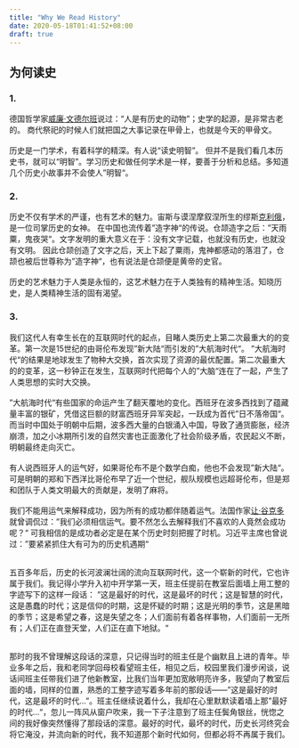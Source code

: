 ```yaml
---
title: "Why We Read History"
date: 2020-05-18T01:41:52+08:00
draft: true
---
```


## 为何读史
### 1.

德国哲学家[威廉·文德尔班](https://zh.wikipedia.org/wiki/%E5%A8%81%E5%BB%89%C2%B7%E6%96%87%E5%BE%B7%E5%B0%94%E7%8F%AD)说过：“人是有历史的动物”；史学的起源，是非常古老的。 商代祭祀的时候人们就把国之大事记录在甲骨上，也就是今天的甲骨文。<br><br>
历史是一门学术，有着科学的精深。有人说“读史明智”。
但并不是我们看几本历史书，就可以“明智”。学习历史和做任何学术是一样，要善于分析和总结。多知道几个历史小故事并不会使人”明智“。

### 2.

历史不仅有学术的严谨，也有艺术的魅力。宙斯与谟涅摩叙涅所生的缪斯[克利俄](https://zh.wikipedia.org/wiki/%E5%85%8B%E5%88%A9%E4%BF%84)，是一位司掌历史的女神。
在中国也流传着”造字神“的传说。仓颉造字之后：”天雨粟，鬼夜哭“。文字发明的重大意义在于：没有文字记载，也就没有历史，也就没有文明。
因此仓颉创造了文字之后，天上下起了粟雨，鬼神都感动的落泪了，仓颉也被后世尊称为”造字神“，也有说法是仓颉便是黄帝的史官。<br><br>
历史的艺术魅力于人类是永恒的，这艺术魅力在于人类独有的精神生活。知晓历史，是人类精神生活的固有渴望。

### 3.

<!-- 我们这一代人有幸处在旧历史阶段的终点和新历史阶段的起点，曾经那一段段金戈铁马、庙堂谋略、儿女情长的故事，都被我们收揽眼底 -->
我们这代人有幸生长在的互联网时代的起点，目睹人类历史上第二次最重大的的变革。第一次是15世纪的由哥伦布发现”新大陆“而引发的”大航海时代“。
”大航海时代“的结果是地球发生了物种大交换，首次实现了资源的最优配置。第二次最重大的的变革，这一秒钟正在发生，互联网时代把每个人的”大脑“连在了一起，产生了人类思想的实时大交换。<br><br>
”大航海时代“有些国家的命运产生了翻天覆地的变化。西班牙在波多西找到了蕴藏量丰富的银矿，凭借这巨额的财富西班牙异军突起，一跃成为首代”日不落帝国“。而当时中国处于明朝中后期，波多西大量的白银涌入中国，导致了通货膨胀，经济崩溃，加之小冰期所引发的自然灾害也正面激化了社会阶级矛盾，农民起义不断，明朝最终走向灭亡。<br><br>
有人说西班牙人的运气好，如果哥伦布不是个数学白痴，他也不会发现”新大陆“。可是明朝的郑和下西洋比哥伦布早了近一个世纪，舰队规模也远超哥伦布，但是郑和团队于人类文明最大的贡献是，发明了麻将。<br><br>
我们不能用运气来解释成功，因为所有的成功都伴随着运气。法国作家[让·谷克多](https://zh.wikipedia.org/wiki/%E8%AE%A9%C2%B7%E8%B0%B7%E5%85%8B%E5%A4%9A)就曾调侃过：”我们必须相信运气。要不然怎么去解释我们不喜欢的人竟然会成功呢？“
可我相信的是成功者必定是在某个历史时刻把握了时机。习近平主席也曾说过：”要紧紧抓住大有可为的历史机遇期“ <br><br>


五百多年后，历史的长河波澜壮阔的流向互联网时代，这一个崭新的时代，它也许属于我们。我记得小学升入初中开学第一天，班主任提前在教室后面墙上用工整的字迹写下的这样一段话：
”这是最好的时代，这是最坏的时代；这是智慧的时代，这是愚蠢的时代；这是信仰的时期，这是怀疑的时期；这是光明的季节，这是黑暗的季节；这是希望之春，这是失望之冬；人们面前有着各样事物，人们面前一无所有；人们正在直登天堂，人们正在直下地狱。“<br><br>

那时的我不曾理解这段话的深意，只记得当时的班主任是个幽默且上进的青年。毕业多年之后，我和老同学回母校看望班主任，相见之后，校园里我们漫步闲谈，说话间班主任带我们进了他新教室，比我们当年更加宽敞明亮许多，我望向了教室后面的墙，同样的位置，熟悉的工整字迹写着多年前的那段话——”这是最好的时代，这是最坏的时代...”。班主任继续说着什么，我却在心里默默读着墙上那”最好的时代...“，忽儿一阵风从窗户吹来，我一下子注意到了班主任鬓角银丝，恍惚之间的我好像突然懂得了那段话的深意。最好的时代，最坏的时代，历史长河终究会将它淹没，并流向新的时代，我不知道那个新时代如何，但都必将不再属于我们。

